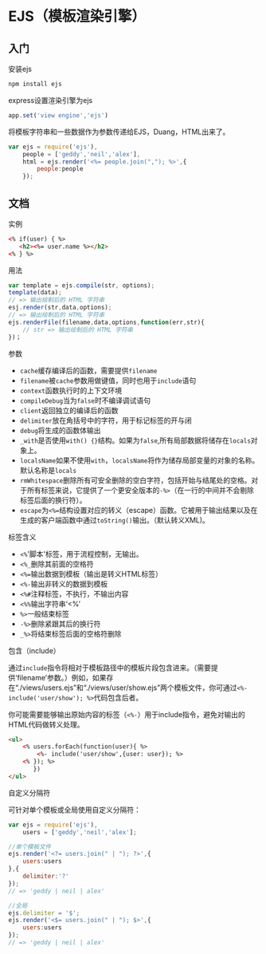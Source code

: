 # EJS（模板渲染引擎）

## 入门

安装ejs

```js
npm install ejs
```

express设置渲染引擎为ejs

```js
app.set('view engine','ejs')
```

将模板字符串和一些数据作为参数传递给EJS，Duang，HTML出来了。

```js
var ejs = require('ejs'),
    people = ['geddy','neil','alex'],
    html = ejs.render('<%= people.join(","); %>',{
        people:people
    });
```

## 文档

实例

```html
<% if(user) { %>
   <h2><%= user.name %></h2>
<% } %>
```

用法

```js
var template = ejs.compile(str, options);
template(data);
// => 输出绘制后的 HTML 字符串
esj.render(str,data,options);
// => 输出绘制后的 HTML 字符串
ejs.renderFile(filename,data,options,function(err,str){
    // str => 输出绘制后的 HTML 字符串
})；
```

参数

* `cache`缓存编译后的函数，需要提供`filename`
* `filename`被`cache`参数用做键值，同时也用于`include`语句
* `context`函数执行时的上下文环境
* `compileDebug`当为`false`时不编译调试语句
* `client`返回独立的编译后的函数
* `delimiter`放在角括号中的字符，用于标记标签的开与闭
* `debug`将生成的函数体输出
* `_with`是否使用`with() {}`结构。如果为`false`,所有局部数据将储存在`locals`对象上。
* `localsName`如果不使用`with`，`localsName`将作为储存局部变量的对象的名称。默认名称是`locals`
* `rmWhitespace`删除所有可安全删除的空白字符，包括开始与结尾处的空格。对于所有标签来说，它提供了一个更安全版本的`-%>`（在一行的中间并不会剔除标签后面的换行符）。
* `escape`为`<%=`结构设置对应的转义（escape）函数。它被用于输出结果以及在生成的客户端函数中通过`toString()`输出。（默认转义XML)。

标签含义

* `<%`'脚本'标签，用于流程控制，无输出。
* `<%_`删除其前面的空格符
* `<%=`输出数据到模板（输出是转义HTML标签）
* `<%-`输出非转义的数据到模板
* `<%#`注释标签，不执行，不输出内容
* `<%%`输出字符串‘<%’
* `%>`一般结束标签
* `-%>`删除紧跟其后的换行符
* `_%>`将结束标签后面的空格符删除

包含（include）

通过`include`指令将相对于模板路径中的模板片段包含进来。（需要提供‘filename’参数。）例如，如果存在“./views/users.ejs”和“./views/user/show.ejs”两个模板文件，你可通过`<%- include('user/show'); %>`代码包含后者。

你可能需要能够输出原始内容的标签（`<%-`）用于include指令，避免对输出的HTML代码做转义处理。

```html
<ul>
    <% users.forEach(function(user){ %>
        <%- include('user/show',{user: user}); %>
    <% }); %>
       })
</ul>
```

自定义分隔符

可针对单个模板或全局使用自定义分隔符：

```js
var ejs = require('ejs'),
    users = ['geddy','neil','alex'];

//单个模板文件
ejs.render('<?= users.join(" | "); ?>',{
    users:users
},{
    delimiter:'?'
});
// => 'geddy | neil | alex'

//全局
ejs.delimiter = '$';
ejs.render('<$= users.join(" | "); $>',{
    users:users
});
// => 'geddy | neil | alex'
```

